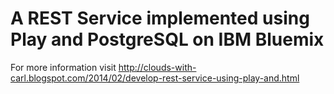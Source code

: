 # A REST Service implemented using Play and PostgreSQL on IBM Bluemix

For more information visit http://clouds-with-carl.blogspot.com/2014/02/develop-rest-service-using-play-and.html

